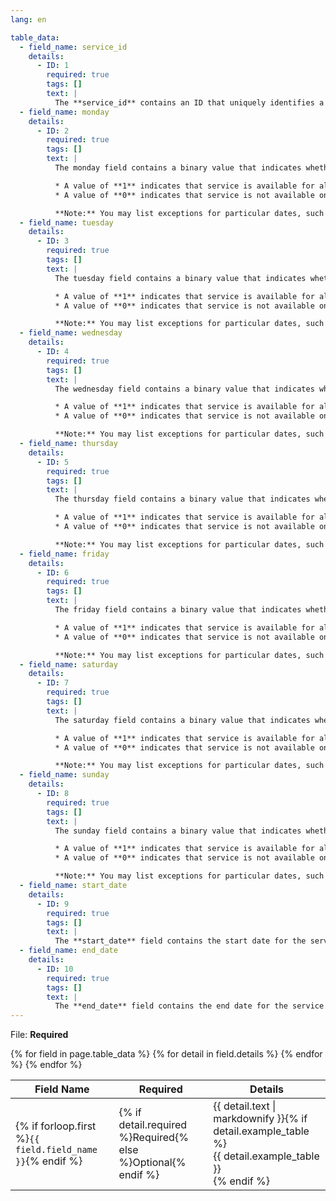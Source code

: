 ```yaml
---
lang: en

table_data:
  - field_name: service_id
    details:
      - ID: 1
        required: true
        tags: []
        text: |
          The **service_id** contains an ID that uniquely identifies a set of dates when service is available for one or more routes. Each service_id value can appear at most once in a calendar.txt file. This value is dataset unique. It is referenced by the [trips.txt](#trips) file.
  - field_name: monday
    details:
      - ID: 2
        required: true
        tags: []
        text: |
          The monday field contains a binary value that indicates whether the service is valid for all Mondays.

          * A value of **1** indicates that service is available for all Mondays in the date range. (The date range is specified using the **start_date** and **end_date** fields.)
          * A value of **0** indicates that service is not available on Mondays in the date range.

          **Note:** You may list exceptions for particular dates, such as holidays, in the [calendar_dates.txt](#calendar_dates) file.
  - field_name: tuesday
    details:
      - ID: 3
        required: true
        tags: []
        text: |
          The tuesday field contains a binary value that indicates whether the service is valid for all Tuesdays.

          * A value of **1** indicates that service is available for all Tuesdays in the date range. (The date range is specified using the **start_date** and **end_date** fields.)
          * A value of **0** indicates that service is not available on Tuesdays in the date range.

          **Note:** You may list exceptions for particular dates, such as holidays, in the [calendar_dates.txt](#calendar_dates) file.
  - field_name: wednesday
    details:
      - ID: 4
        required: true
        tags: []
        text: |
          The wednesday field contains a binary value that indicates whether the service is valid for all Wednesdays.

          * A value of **1** indicates that service is available for all Wednesdays in the date range. (The date range is specified using the **start_date** and **end_date** fields.)
          * A value of **0** indicates that service is not available on Wednesdays in the date range.

          **Note:** You may list exceptions for particular dates, such as holidays, in the [calendar_dates.txt](#calendar_dates) file.
  - field_name: thursday
    details:
      - ID: 5
        required: true
        tags: []
        text: |
          The thursday field contains a binary value that indicates whether the service is valid for all Thursdays.

          * A value of **1** indicates that service is available for all Thursdays in the date range. (The date range is specified using the **start_date** and **end_date** fields.)
          * A value of **0** indicates that service is not available on Thursdays in the date range.

          **Note:** You may list exceptions for particular dates, such as holidays, in the [calendar_dates.txt](#calendar_dates) file.
  - field_name: friday
    details:
      - ID: 6
        required: true
        tags: []
        text: |
          The friday field contains a binary value that indicates whether the service is valid for all Fridays.

          * A value of **1** indicates that service is available for all Fridays in the date range. (The date range is specified using the **start_date** and **end_date** fields.)
          * A value of **0** indicates that service is not available on Fridays in the date range.

          **Note:** You may list exceptions for particular dates, such as holidays, in the [calendar_dates.txt](#calendar_dates) file.
  - field_name: saturday
    details:
      - ID: 7
        required: true
        tags: []
        text: |
          The saturday field contains a binary value that indicates whether the service is valid for all Saturdays.

          * A value of **1** indicates that service is available for all Saturdays in the date range. (The date range is specified using the **start_date** and **end_date** fields.)
          * A value of **0** indicates that service is not available on Saturdays in the date range.

          **Note:** You may list exceptions for particular dates, such as holidays, in the [calendar_dates.txt](#calendar_dates) file.
  - field_name: sunday
    details:
      - ID: 8
        required: true
        tags: []
        text: |
          The sunday field contains a binary value that indicates whether the service is valid for all Sundays.

          * A value of **1** indicates that service is available for all Sundays in the date range. (The date range is specified using the **start_date** and **end_date** fields.)
          * A value of **0** indicates that service is not available on Sundays in the date range.

          **Note:** You may list exceptions for particular dates, such as holidays, in the [calendar_dates.txt](#calendar_dates) file.
  - field_name: start_date
    details:
      - ID: 9
        required: true
        tags: []
        text: |
          The **start_date** field contains the start date for the service. The **start_date** field's value should be in YYYYMMDD format.
  - field_name: end_date
    details:
      - ID: 10
        required: true
        tags: []
        text: |
          The **end_date** field contains the end date for the service. This date is included in the service interval. The **end_date** field's value should be in YYYYMMDD format.
---
```

File: **Required**

<div class="table-wrapper">
  <table class="recommendation">
    <thead>
      <tr>
        <th>Field Name</th>
        <th>Required</th>
        <th>Details</th>
      </tr>
    </thead>
    <tbody>
    {% for field in page.table_data %}
      {% for detail in field.details %}
      <tr id="{{ page.slug }}_{{ detail.ID }}" class="anchor-row{% if forloop.first %} field-row{% endif %}{% for tag in detail.tags %} {{ tag }}{% endfor %}">
        <td>{% if forloop.first %}<code>{{ field.field_name }}</code>{% endif %}</td>
        <td>{% if detail.required %}Required{% else %}Optional{% endif %}</td>
        <td>{{ detail.text | markdownify }}{% if detail.example_table %}<div class="table-wrapper">{{ detail.example_table }}</div>{% endif %}</td>
      </tr>
      {% endfor %}
    {% endfor %}
    </tbody>
  </table>
</div>
